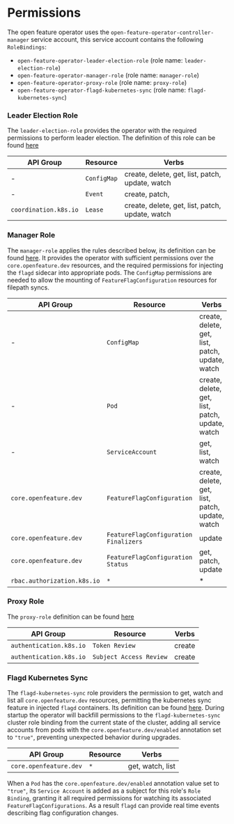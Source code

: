 # Permissions 

The open feature operator uses the `open-feature-operator-controller-manager` service account, this service account contains the following `RoleBindings`:
- `open-feature-operator-leader-election-role` (role name: `leader-election-role`)
- `open-feature-operator-manager-role` (role name: `manager-role`)
- `open-feature-operator-proxy-role` (role name: `proxy-role`)
- `open-feature-operator-flagd-kubernetes-sync` (role name: `flagd-kubernetes-sync`)

### Leader Election Role

The `leader-election-role` provides the operator with the required permissions to perform leader election.
The definition of this role can be found [here](../config/rbac//leader_election_role.yaml)

| API Group      | Resource | Verbs |
| ----------- | ----------- | ----------- |
| -      | `ConfigMap`       | create, delete, get, list, patch, update, watch       |
| -      | `Event`       | create, patch, |
| `coordination.k8s.io`   | `Lease`        | create, delete, get, list, patch, update, watch       |


### Manager Role

The `manager-role` applies the rules described below, its definition can be found [here](../config/rbac/role.yaml). It provides the operator with sufficient permissions over the `core.openfeature.dev` resources, and the required permissions for injecting the `flagd` sidecar into appropriate pods. The `ConfigMap` permissions are needed to allow the mounting of `FeatureFlagConfiguration` resources for filepath syncs.

| API Group      | Resource | Verbs |
| ----------- | ----------- | ----------- |
| -      | `ConfigMap`       | create, delete, get, list, patch, update, watch       |
| -   | `Pod`        | create, delete, get, list, patch, update, watch       |
| -   | `ServiceAccount`        | get, list, watch       |
| `core.openfeature.dev`   | `FeatureFlagConfiguration`        | create, delete, get, list, patch, update, watch       |
| `core.openfeature.dev`   | `FeatureFlagConfiguration Finalizers`        | update  |
| `core.openfeature.dev`   | `FeatureFlagConfiguration Status`        | get, patch, update  |
| `rbac.authorization.k8s.io`   | `*`        | *  |

### Proxy Role

The `proxy-role` definition can be found [here](../config/rbac/auth_proxy_role.yaml)

| API Group      | Resource | Verbs |
| ----------- | ----------- | ----------- |
| `authentication.k8s.io`   | `Token Review`        | create       |
| `authentication.k8s.io`   | `Subject Access Review`        | create       |

### Flagd Kubernetes Sync

The `flagd-kubernetes-sync` role providers the permission to get, watch and list all `core.openfeature.dev` resources, permitting the kubernetes sync feature in injected `flagd` containers.
Its definition can be found [here](../config/rbac/flagd_kubernetes_sync_clusterrole.yaml). 
During startup the operator will backfill permissions to the `flagd-kubernetes-sync` cluster role binding from the current state of the cluster, adding all service accounts from pods with the `core.openfeature.dev/enabled` annotation set to `"true"`, preventing unexpected behavior during upgrades.

| API Group      | Resource | Verbs |
| ----------- | ----------- | ----------- |
| `core.openfeature.dev`   | `*`        | get, watch, list       |

When a `Pod` has the `core.openfeature.dev/enabled` annotation value set to `"true"`, its `Service Account` is added as a subject for this role's `Role Binding`, granting it all required permissions for watching its associated `FeatureFlagConfigurations`. As a result `flagd` can provide real time events describing flag configuration changes.


